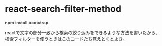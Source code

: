 # react-search-filter-method

npm install bootstrap

reactで文字の部分一致から検索の絞り込みをできるような方法を書いたから、検索フィルターを使うときはこのコードたち覚えとくとよき。
